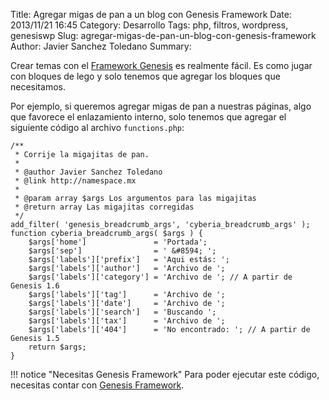 Title: Agregar migas de pan a un blog con Genesis Framework
Date: 2013/11/21 16:45
Category: Desarrollo 
Tags: php, filtros, wordpress, genesiswp
Slug: agregar-migas-de-pan-un-blog-con-genesis-framework
Author: Javier Sanchez Toledano
Summary: 

Crear temas con el [Framework Genesis](http://ito.mx/genesis) es realmente fácil. Es como jugar con bloques de lego y solo tenemos que agregar los bloques que necesitamos.

Por ejemplo, si queremos agregar migas de pan a nuestras páginas, algo que favorece el enlazamiento interno, solo tenemos que agregar el siguiente código al archivo `functions.php`:

```language-php
/**
 * Corrije la migajitas de pan.
 *
 * @author Javier Sanchez Toledano
 * @link http://namespace.mx
 *
 * @param array $args Los argumentos para las migajitas
 * @return array Las migajitas corregidas
 */
add_filter( 'genesis_breadcrumb_args', 'cyberia_breadcrumb_args' );
function cyberia_breadcrumb_args( $args ) {
    $args['home']               = 'Portada';
    $args['sep']                = ' &#8594; ';
    $args['labels']['prefix']   = 'Aqui estás: ';
    $args['labels']['author']   = 'Archivo de ';
    $args['labels']['category'] = 'Archivo de '; // A partir de Genesis 1.6
    $args['labels']['tag']      = 'Archivo de ';
    $args['labels']['date']     = 'Archivo de ';
    $args['labels']['search']   = 'Buscando ';
    $args['labels']['tax']      = 'Archivo de ';
    $args['labels']['404']      = 'No encontrado: '; // A partir de Genesis 1.5
    return $args;
}    
```

!!! notice "Necesitas Genesis Framework"
    Para poder ejecutar este código, necesitas contar con [Genesis Framework](http://ito.mx/genesis). 
